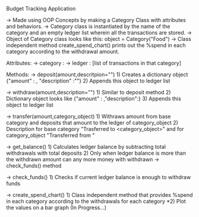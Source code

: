 Budget Tracking Application 

-> Made using OOP Concepts by making a Category Class with attributes and behaviors.
-> Category class is instantiated by the name of the category and an empty ledger list wherein all the transactions are stored.
-> Object of Category class looks like this: object = Category("Food")
-> Class independent method create_spend_chart() prints out the %spend in each category according to the withdrawal amount.

Attributes:
-> category : <Name of the category>
-> ledger : [list of transactions in that category]

Methods:
-> deposit(amount,descritpion="")
    1) Creates a dictionary object {"amount" : <amount given by user>, "description" :"<string entered by user>"}
    2) Appends this object to ledger list

-> withdraw(amount,description="")
    1) Similar to deposit method 
    2) Dictionary object looks like {"amount" : <negative of amount entered by user>,"description":<string entered by user>}
    3) Appends this object to ledger list

-> transfer(amount,category_object)
    1) Withraws amount from base category and deposits that amount to the ledger of category_object
    2) Description for base category "Trasferred to <category_object>" and for category_object "Transferred from <base category>"

-> get_balance()
    1) Calculates ledger balance by subtracting total withdrawals with total deposits
    2) Only when ledger balance is more than the withdrawn amount can any more money with withdrawn -> check_funds() method

-> check_funds()
    1) Checks if current ledger balance is enough to withdraw funds

-> create_spend_chart()
    1) Class independent method that provides %spend in each category according to the withdrawals for each category
   *2) Plot the values on a bar graph (In Progress...) 